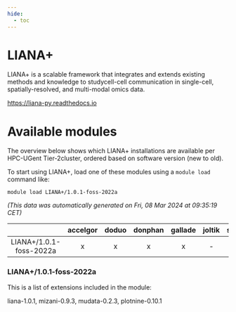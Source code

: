 ```yaml
---
hide:
  - toc
---
```


LIANA+
======


LIANA+ is a scalable framework that integrates and extends existing methods and knowledge to studycell-cell communication in single-cell, spatially-resolved, and multi-modal omics data.

https://liana-py.readthedocs.io
# Available modules


The overview below shows which LIANA+ installations are available per HPC-UGent Tier-2cluster, ordered based on software version (new to old).

To start using LIANA+, load one of these modules using a `module load` command like:

```shell
module load LIANA+/1.0.1-foss-2022a
```

*(This data was automatically generated on Fri, 08 Mar 2024 at 09:35:19 CET)*  

| |accelgor|doduo|donphan|gallade|joltik|skitty|
| :---: | :---: | :---: | :---: | :---: | :---: | :---: |
|LIANA+/1.0.1-foss-2022a|x|x|x|x|-|x|


### LIANA+/1.0.1-foss-2022a

This is a list of extensions included in the module:

liana-1.0.1, mizani-0.9.3, mudata-0.2.3, plotnine-0.10.1